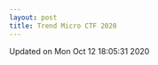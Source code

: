```yaml
---
layout: post
title: Trend Micro CTF 2020
---
```


<!--break-->



Updated on Mon Oct 12 18:05:31 2020

